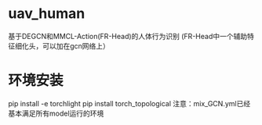 # uav_human
基于DEGCN和MMCL-Action(FR-Head)的人体行为识别
(FR-Head中一个辅助特征细化头，可以加在gcn网络上）
# 环境安装
pip install -e torchlight
pip install torch_topological
注意：mix_GCN.yml已经基本满足所有model运行的环境
